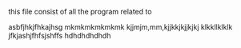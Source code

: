 this file consist of all the program related to

asbfjhkjfhkajhsg
mkmkmkmkmkmk
kjjmjm,mm,kjjkkjkjjkjkj
klkkllklklk
jfkjashjfhfsjshffs
hdhdhdhdhdh
